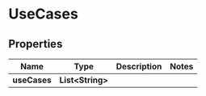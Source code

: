 
# UseCases

## Properties
Name | Type | Description | Notes
------------ | ------------- | ------------- | -------------
**useCases** | **List&lt;String&gt;** |  | 





